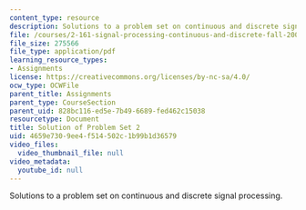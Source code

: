 ```yaml
---
content_type: resource
description: Solutions to a problem set on continuous and discrete signal processing.
file: /courses/2-161-signal-processing-continuous-and-discrete-fall-2008/4659e7309ee4f514502c1b99b1d36579_ps2soln.pdf
file_size: 275566
file_type: application/pdf
learning_resource_types:
- Assignments
license: https://creativecommons.org/licenses/by-nc-sa/4.0/
ocw_type: OCWFile
parent_title: Assignments
parent_type: CourseSection
parent_uid: 828bc116-ed5e-7b49-6689-fed462c15038
resourcetype: Document
title: Solution of Problem Set 2
uid: 4659e730-9ee4-f514-502c-1b99b1d36579
video_files:
  video_thumbnail_file: null
video_metadata:
  youtube_id: null
---
```

Solutions to a problem set on continuous and discrete signal processing.